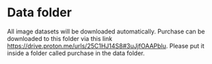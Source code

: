 # Data folder

All image datasets will be downloaded automatically. 
Purchase can be downloaded to this folder via this link https://drive.proton.me/urls/25C1HJ14S8#3uJjfOAAPblu. Please put it inside a folder called purchase in the data folder.
